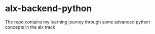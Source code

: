 # alx-backend-python
The repo contains my learning journey through some advanced python concepts in the alx track
